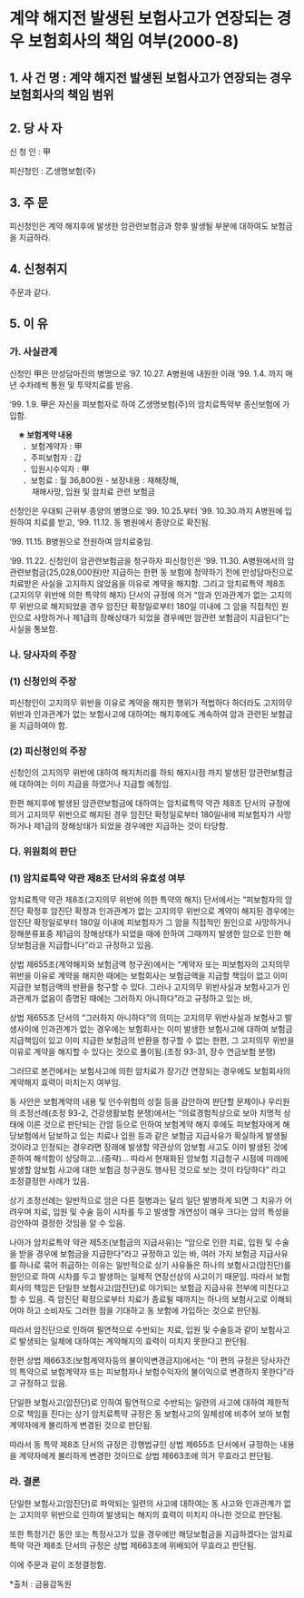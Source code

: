 # 계약 해지전 발생된 보험사고가 연장되는 경우 보험회사의 책임 여부(2000-8)


## 1. 사 건 명 : 계약 해지전 발생된 보험사고가 연장되는 경우 보험회사의 책임 범위

## 2. 당 사 자

신 청 인 : 甲

피신청인 : 乙생명보험(주)

## 3. 주    문

피신청인은 계약 해지후에  발생한 암관련보험금과 향후 발생될 부분에 대하여도 보험금을 지급하라.


## 4. 신청취지

주문과 같다.


## 5. 이   유

### 가. 사실관계

신청인 甲은 만성담마진의 병명으로 ‘97. 10.27. A병원에 내원한 이래 ’99. 1.4. 까지 매년 수차례씩 통원 및 투약치료를 받음.

‘99. 1.9. 甲은 자신을 피보험자로 하여 乙생명보험(주)의 암치료특약부 종신보험에 가입함.
 
&nbsp;&nbsp;&nbsp;&nbsp;**※ 보험계약 내용**<br>&nbsp;&nbsp;&nbsp;&nbsp;&nbsp;
      ．보험계약자       : 甲 <br>&nbsp;&nbsp;&nbsp;&nbsp;&nbsp;
      ．주피보험자 : 갑<br>&nbsp;&nbsp;&nbsp;&nbsp;&nbsp;
      ．입원시수익자     : 甲<br>&nbsp;&nbsp;&nbsp;&nbsp;&nbsp;
      ．보험료      : 월 36,800원
        - 보장내용         : 재해장해,<br>&nbsp;&nbsp;&nbsp;&nbsp;&nbsp;&nbsp;&nbsp;&nbsp;&nbsp;&nbsp;재해사망, 입원 및 암치료 관련 보험금

  신청인은 우대퇴 근위부 종양의 병명으로 ‘99. 10.25.부터 ’99. 10.30.까지 A병원에 입원하여 치료를 받고, ‘99. 11.12. 동 병원에서 종양으로 확진됨.

  ‘99. 11.15. B병원으로 전원하여 암치료중임.

  ‘99. 11.22. 신청인이 암관련보험금을 청구하자 피신청인은 ’99. 11.30. A병원에서의 암관련보험금(25,028,000원)만 지급하는 한편 동 보험에 청약하기 전에 만성담마진으로 치료받은 사실을 고지하지  않았음을 이유로 계약을 해지함. 그리고 암치료특약 제8조(고지의무 위반에 의한 특약의 해지) 단서의 규정에 의거 “암과 인과관계가  없는 고지의무 위반으로 해지되었을 경우 암진단 확정일로부터 180일 이내에 그 암을 직접적인 원인으로 사망하거나 제1급의 장해상태가 되었을 경우에만 암관련 보험금이 지급된다”는 사실을 통보함.


### 나. 당사자의 주장

###  (1) 신청인의 주장

피신청인이 고지의무 위반을 이유로 계약을 해지한 행위가 적법하다 하더라도 고지의무 위반과 인과관계가 없는 보험사고에 대하여는 해지후에도 계속하여 암과 관련된 보험금을 지급하여야 함.

###  (2) 피신청인의 주장

신청인의 고지의무 위반에 대하여 해지처리를 하되 해지시점 까지  발생된 암관련보험금에 대하여는 이미 지급을 하였거나 지급할 예정임.

한편 해지후에 발생된 암관련보험금에 대하여는 암치료특약 약관   제8조 단서의 규정에 의거 고지의무 위반으로 해지된 경우 암진단 확정일로부터 180일내에 피보험자가 사망하거나 제1급의 장해상태가 되었을 경우에만 지급하는 것이 타당함. 


### 다. 위원회의 판단

### (1) 암치료특약 약관 제8조 단서의 유효성 여부

암치료특약 약관 제8조(고지의무 위반에 의한 특약의 해지) 단서에서는 “피보험자의 암진단 확정후 암진단 확정과 인과관계가 없는 고지의무 위반으로 계약이 해지된 경우에는 암진단 확정일로부터 180일 이내에 피보험자가 그 암을 직접적인 원인으로 사망하거나 장해분류표중 제1급의 장해상태가 되었을 때에 한하여 그때까지 발생한 암으로  인한 해당보험금을 지급합니다”라고 규정하고 있음.

상법 제655조(계약해지와 보험금액 청구권)에서는 “계약자 또는 피보험자의 고지의무 위반을 이유로 계약을 해지한 때에는 보험회사는 보험금액을 지급할 책임이 없고 이미 지급한 보험금액의 반환을 청구할 수 있다. 그러나 고지의무 위반사실과 보험사고가 인과관계가 없음이 증명된 때에는 그러하지 아니하다”라고 규정하고 있는 바,

  상법 제655조 단서의 “그러하지 아니하다”의 의미는 고지의무 위반사실과 보험사고 발생사이에 인과관계가 없는 경우에는 보험회사는 이미 발생한 보험사고에 대하여 보험금 지급책임이 있고 이미 지급한 보험금의 반환을 청구할 수 없는 한편, 그 고지의무 위반을 이유로   계약을 해지할 수 있다는 것으로 풀이됨.(조정 93-31, 장수 연금보험 분쟁)

  그러므로 본건에서는 보험사고에 의한 암치료가 장기간 연장되는 경우에도 보험회사의 계약해지 효력이 미치는지 여부임.

  동 사안은 보험계약의 내용 및 인수위험의 성질 등을 감안하여 판단할 문제이나 우리원의 조정선례(조정 93-2, 건강생활보험 분쟁)에서는 “의료경험칙상으로 보아 치명적 상태에 이른 것으로 판단되는  간암 등으로 인하여 보험계약 해지 후에도 피보험자에게 해당보험에서 담보하고 있는 치료나 입원 등과 같은 보험금 지급사유가 확실하게 발생될 것이라고 인정되는 경우라면 장래에 발생할 약관상의 암보험 사고도 이미 발생된 것에 준하여 해석함이 상당하고...(중략)... 따라서 현재화된 암보험 지급청구 시점에 미래에 발생할 암보험   사고에 대한 보험금 청구권도 행사된 것으로 보는 것이 타당하다” 라고 조정결정한 사례가 있음.

  상기 조정선례는 일반적으로 암은 다른 질병과는 달리 일단 발병하게 되면 그 치유가 어려우며 치료, 입원 및 수술 등이 시차를 두고 발생할 개연성이 매우 크다는 암의 특성을 감안하여 결정한 것임을 알 수 있음.

  나아가 암치료특약 약관 제5조(보험금의 지급사유)는 “암으로 인한  치료, 입원 및 수술을 받을 경우에 보험금을 지급한다”라고 규정하고 있는 바, 여러 가지 보험금 지급사유를 하나로 묶어 취급하는 이유는  일반적으로 상기 사유들은 하나의 보험사고(암진단)를 원인으로   하여 시차를 두고 발생하는 일체적 연장선상의 사고이기 때문임.  따라서 보험회사의 책임은 단일한 보험사고(암진단)로 야기되는   보험금 지급사유 전부에 미친다고 할 수 있음. 즉 암진단 확정으로부터 치료가 종료될 때까지는 하나의 보험사고로 이해되어야 하고 소비자도 그러한 점을 기대하고 동 보험에 가입하는 것으로 판단됨.

  따라서 암진단으로 인하여 필연적으로 수반되는 치료, 입원 및 수술등과 같이 보험사고로 발생되는 일체에 대하여는 계약해지의 효력이 미치지 못한다고 판단됨.    

  한편 상법 제663조(보험계약자등의 불이익변경금지)에서는 “이 편의   규정은 당사자간의 특약으로 보험계약자 또는 피보험자나 보험수익자의 불이익으로 변경하지 못한다”라고 규정하고 있음.

  단일한 보험사고(암진단)로 인하여 필연적으로 수반되는 일련의 사고에 대하여 제한적으로 책임을 진다는 상기 암치료특약 규정은 동   보험사고의 일체성에 비추어 보아 보험계약자에게 불리하게 변경된 것으로 판단됨.

따라서 동 특약 제8조 단서의 규정은 강행법규인 상법 제655조 단서에서 규정하는 내용을 계약자에게 불리하게 변경한 것이므로 상법  제663조에 의거 무효라고 판단됨.


### 라. 결론

단일한 보험사고(암진단)로 파악되는 일련의 사고에 대하여는 동 사고와 인과관계가 없는 고지의무 위반으로 인하여 발생되는 해지의 효력이 미치지 아니한 것으로 판단됨.

또한 특정기간 동안 또는 특정사고가 있을 경우에만 해당보험금을 지급하겠다는 암치료특약  약관 제8조 단서의 규정은 상법 제663조에 위배되어 무효라고 판단됨.

이에 주문과 같이 조정결정함.

*출처 : 금융감독원
